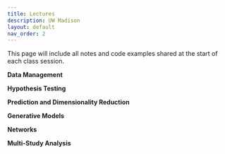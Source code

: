 ```yaml
---
title: Lectures
description: UW Madison
layout: default
nav_order: 2
---
```


This page will include all notes and code examples shared at the start of each
class session.

**Data Management**

**Hypothesis Testing**

**Prediction and Dimensionality Reduction**

**Generative Models**

**Networks**

**Multi-Study Analysis**